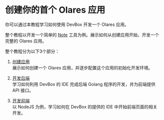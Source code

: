 # 创建你的首个 Olares 应用

你可以通过本教程学习如何使用 DevBox 开发一个 Olares 应用。

整个教程以开发一个简单的 [Note](https://github.com/beclab/terminus-app-demo) 工具为例。展示如何从创建应用开始，开发一个完整的 Olares 应用。

整个教程分为以下3个部分：

1. [创建应用](./create.md)<br>
   展示如何创建一个 Olares 应用，并逐步配置这个应用的初始化开发环境。

2. [开发后端](./backend.md)<br>
   学习如何利用 DevBox 的 IDE 完成后端 Golang 程序的开发，并为前端提供 API 接口。

3. [开发前端](./frontend.md)<br>
   以 NodeJS 为例，学习如何在 DevBox 的提供的 IDE 中开始前端页面的相关开发。

